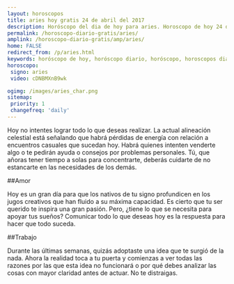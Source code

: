 ```yaml
---
layout: horoscopos
title: aries hoy gratis 24 de abril del 2017 
description: Horóscopo del dia de hoy para aries. Horoscopo de hoy 24 de abril del 2017. Las predicciones de amor, trabajo, vida personal gratis.
permalink: /horoscopo-diario-gratis/aries/
amplink: /horoscopo-diario-gratis/amp/aries/
home: FALSE
redirect_from: /p/aries.html
keywords: horóscopo de hoy, horóscopo diario, horóscopo, horoscopos diarios gratis del dia de hoy, horóscopo diario gratis,horóscopo 2017, horóscopo esperanza gracia, horoscopo aries hoy, horoscop, horóscopos gratis, horoscopo aries, horoscopo aries 2017, Tarot, Astrologia, Zodíaco, aries, horoscopo gratis
horoscopo:
 signo: aries
 video: cDNBMXnB9wk

ogimg: /images/aries_char.png
sitemap:
 priority: 1
 changefreq: 'daily'
---
```



Hoy no intentes lograr todo lo que deseas realizar. La actual alineación celestial está señalando que habrá pérdidas de energía con relación a encuentros casuales que sucedan hoy. Habrá quienes intenten venderte algo o te pedirán ayuda o consejos por problemas personales. Tú, que añoras tener tiempo a solas para concentrarte, deberás cuidarte de no estancarte en las necesidades de los demás.

##Amor

Hoy es un gran día para que los nativos de tu signo profundicen en los jugos creativos que han fluido a su máxima capacidad. Es cierto que tu ser querido te inspira una gran pasión. Pero, ¿tiene lo que se necesita para apoyar tus sueños? Comunicar todo lo que deseas hoy es la respuesta para hacer que todo suceda.

##Trabajo

Durante las últimas semanas, quizás adoptaste una idea que te surgió de la nada. Ahora la realidad toca a tu puerta y comienzas a ver todas las razones por las que esta idea no funcionará o por qué debes analizar las cosas con mayor claridad antes de actuar. No te distraigas.